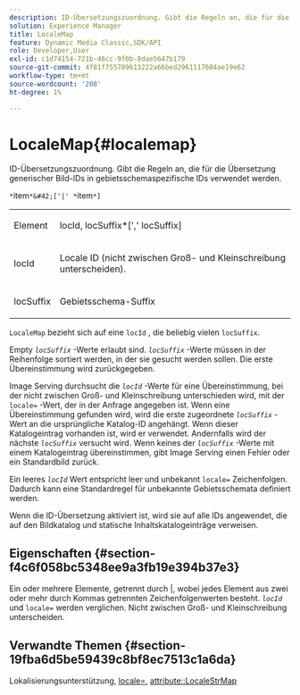 ```yaml
---
description: ID-Übersetzungszuordnung. Gibt die Regeln an, die für die Übersetzung generischer Bild-IDs in gebietsschemaspezifische IDs verwendet werden.
solution: Experience Manager
title: LocaleMap
feature: Dynamic Media Classic,SDK/API
role: Developer,User
exl-id: c1d74154-721b-46cc-9f0b-8dae5647b179
source-git-commit: 4f81f755789613222a66bed2961117604ae19e62
workflow-type: tm+mt
source-wordcount: '208'
ht-degree: 1%

---
```


# LocaleMap{#localemap}

ID-Übersetzungszuordnung. Gibt die Regeln an, die für die Übersetzung generischer Bild-IDs in gebietsschemaspezifische IDs verwendet werden.

`*`item`*&#42;['|' *`item`*]`

<table id="simpletable_A6DD1A28F8ED4178A8ADDB2F3AEFC402"> 
 <tr class="strow"> 
  <td class="stentry"> <p><span class="varname"> Element</span> </p></td> 
  <td class="stentry"> <p><span class="varname"> locId</span>,<span class="varname"> locSuffix</span>*[','<span class="varname"> locSuffix</span>] </p></td> 
 </tr> 
 <tr class="strow"> 
  <td class="stentry"> <p><span class="varname"> locId</span> </p></td> 
  <td class="stentry"> <p>Locale ID (nicht zwischen Groß- und Kleinschreibung unterscheiden). </p></td> 
 </tr> 
 <tr class="strow"> 
  <td class="stentry"> <p><span class="varname"> locSuffix</span> </p></td> 
  <td class="stentry"> <p>Gebietsschema-Suffix </p></td> 
 </tr> 
</table>

`LocaleMap` bezieht sich auf eine `locId` , die beliebig vielen `locSuffix`.

Empty *`locSuffix`* -Werte erlaubt sind. *`locSuffix`* -Werte müssen in der Reihenfolge sortiert werden, in der sie gesucht werden sollen. Die erste Übereinstimmung wird zurückgegeben.

Image Serving durchsucht die *`locId`* -Werte für eine Übereinstimmung, bei der nicht zwischen Groß- und Kleinschreibung unterschieden wird, mit der `locale=` -Wert, der in der Anfrage angegeben ist. Wenn eine Übereinstimmung gefunden wird, wird die erste zugeordnete *`locSuffix`* -Wert an die ursprüngliche Katalog-ID angehängt. Wenn dieser Katalogeintrag vorhanden ist, wird er verwendet. Andernfalls wird der nächste *`locSuffix`* versucht wird. Wenn keines der *`locSuffix`* -Werte mit einem Katalogeintrag übereinstimmen, gibt Image Serving einen Fehler oder ein Standardbild zurück.

Ein leeres *`locId`* Wert entspricht leer und unbekannt `locale=` Zeichenfolgen. Dadurch kann eine Standardregel für unbekannte Gebietsschemata definiert werden.

Wenn die ID-Übersetzung aktiviert ist, wird sie auf alle IDs angewendet, die auf den Bildkatalog und statische Inhaltskatalogeinträge verweisen.

## Eigenschaften {#section-f4c6f058bc5348ee9a3fb19e394b37e3}

Ein oder mehrere Elemente, getrennt durch |, wobei jedes Element aus zwei oder mehr durch Kommas getrennten Zeichenfolgenwerten besteht. *`locId`* und `locale=` werden verglichen. Nicht zwischen Groß- und Kleinschreibung unterscheiden.

## Verwandte Themen {#section-19fba6d5be59439c8bf8ec7513c1a6da}

Lokalisierungsunterstützung, [locale=](../../../../../is-api/http-ref/image-serving-api-ref/c-http-protocol-reference/c-command-reference/r-locale.md#reference-8a846b2fbc004a12821b956ed3b25cfb), [attribute::LocaleStrMap](../../../../../is-api/image-catalog/image-serving-api-ref/c-image-catalog-reference/c-attributes-reference/r-localestrmap.md#reference-98c42070a4bc4baf92537132be2b5b1e)
